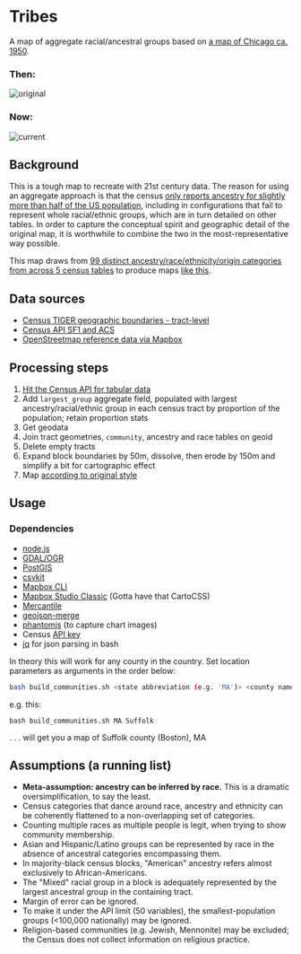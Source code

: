 # Tribes
A map of aggregate racial/ancestral groups based on [a map of Chicago ca. 1950](https://upload.wikimedia.org/wikipedia/commons/b/b5/Chicago_Demographics_in_1950_Map.jpg).

### Then: 
![original](original.png)

### Now:
![current](nyc_tribes.png)

## Background
This is a tough map to recreate with 21st century data. The reason for using an aggregate approach is that the census [only reports ancestry for slightly more than half of the US population](http://factfinder.census.gov/faces/tableservices/jsf/pages/productview.xhtml?pid=ACS_13_5YR_B04001&prodType=table), including in configurations that fail to represent whole racial/ethnic groups, which are in turn detailed on other tables. In order to capture the conceptual spirit and geographic detail of the original map, it is worthwhile to combine the two in the most-representative way possible.

This map draws from [99 distinct ancestry/race/ethnicity/origin categories from across 5 census tables](data/census_community_fields.csv) to produce maps [like this](data/communities_17_031.geojson).

## Data sources
 - [Census TIGER geographic boundaries - tract-level](data/cook_county_blocks.geojson)
 - [Census API SF1 and ACS](http://api.census.gov/data/2010/sf1/variables.html)
 - [OpenStreetmap reference data via Mapbox](http://www.openstreetmap.org/)    

## Processing steps
 1. [Hit the Census API for tabular data](processing/pull/index.js)
 2. Add `largest_group` aggregate field, populated with largest ancestry/racial/ethnic group in each census tract by proportion of the population; retain proportion stats
 3. Get geodata
 4. Join tract geometries, `community`, ancestry and race tables on geoid
 5. Delete empty tracts
 6. Expand block boundaries by 50m, dissolve, then erode by 150m and simplify a bit for cartographic effect
 7. Map [according to original style](cartography/tribes.tm2/style.mss)

## Usage

### Dependencies

- [node.js](https://nodejs.org/en/)
- [GDAL/OGR](http://trac.osgeo.org/gdal/wiki/DownloadingGdalBinaries)
- [PostGIS](http://postgis.org)
- [csvkit](http://csvkit.readthedocs.org/en/540/)
- [Mapbox CLI](https://github.com/mapbox/mapbox-cli-py#upload)
- [Mapbox Studio Classic](https://www.mapbox.com/mapbox-studio-classic/#darwin) (Gotta have that CartoCSS)
- [Mercantile](https://github.com/mapbox/mercantile/blob/master/docs/cli.rst)
- [geojson-merge](https://github.com/mapbox/geojson-merge)
- [phantomjs](http://phantomjs.org/screen-capture.html) (to capture chart images)
- Census [API key](http://api.census.gov/data/key_signup.html)
- [jq](https://stedolan.github.io/jq/) for json parsing in bash

In theory this will work for any county in the country. Set location parameters as arguments in the order below:

```bash
bash build_communities.sh <state abbreviation (e.g. 'MA')> <county name (e.g. 'Suffolk')>
```

e.g. this:
```
bash build_communities.sh MA Suffolk
```
 . . . will get you a map of Suffolk county (Boston), MA

## Assumptions (a running list)
 - __Meta-assumption: ancestry can be inferred by race.__ This is a dramatic oversimplification, to say the least.
 - Census categories that dance around race, ancestry and ethnicity can be coherently flattened to a non-overlapping set of categories.
 - Counting multiple races as multiple people is legit, when trying to show community membership.
 - Asian and Hispanic/Latino groups can be represented by race in the absence of ancestral categories encompassing them.
 - In majority-black census blocks, "American" ancestry refers almost exclusively to African-Americans.
 - The "Mixed" racial group in a block is adequately represented by the largest ancestral group in the containing tract.
 - Margin of error can be ignored.
 - To make it under the API limit (50 variables), the smallest-population groups (<100,000 nationally) may be ignored.
 - Religion-based communities (e.g. Jewish, Mennonite) may be excluded; the Census does not collect information on religious practice.
